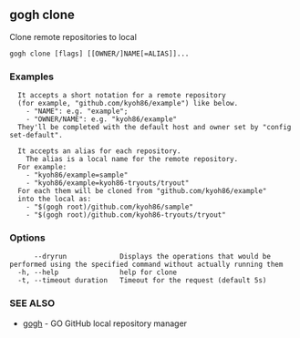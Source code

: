 ## gogh clone

Clone remote repositories to local

```
gogh clone [flags] [[OWNER/]NAME[=ALIAS]]...
```

### Examples

```
  It accepts a short notation for a remote repository
  (for example, "github.com/kyoh86/example") like below.
    - "NAME": e.g. "example"; 
    - "OWNER/NAME": e.g. "kyoh86/example"
  They'll be completed with the default host and owner set by "config set-default".

  It accepts an alias for each repository.
	The alias is a local name for the remote repository.
  For example:
    - "kyoh86/example=sample"
    - "kyoh86/example=kyoh86-tryouts/tryout"
  For each them will be cloned from "github.com/kyoh86/example"
  into the local as:
    - "$(gogh root)/github.com/kyoh86/sample"
    - "$(gogh root)/github.com/kyoh86-tryouts/tryout"
```

### Options

```
      --dryrun             Displays the operations that would be performed using the specified command without actually running them
  -h, --help               help for clone
  -t, --timeout duration   Timeout for the request (default 5s)
```

### SEE ALSO

* [gogh](gogh.md)	 - GO GitHub local repository manager

